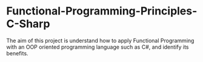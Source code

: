 # Functional-Programming-Principles-C-Sharp
The aim of this project is understand how to apply Functional Programming with an OOP oriented programming language such as C#, and identify its benefits.
